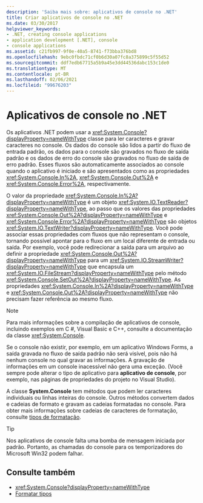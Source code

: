 ```yaml
---
description: 'Saiba mais sobre: aplicativos de console no .NET'
title: Criar aplicativos de console no .NET
ms.date: 03/30/2017
helpviewer_keywords:
- .NET, creating console applications
- application development [.NET], console
- console applications
ms.assetid: c21fb997-9f0e-40a5-8741-f73bba376bd8
ms.openlocfilehash: 9ebc0fbdc71cf0b6d30a07fc8a375899c5f55d52
ms.sourcegitcommit: ddf7edb67715a5b9a45e3dd44536dabc153c1de0
ms.translationtype: MT
ms.contentlocale: pt-BR
ms.lasthandoff: 02/06/2021
ms.locfileid: "99676203"
---
```

# <a name="console-apps-in-net"></a>Aplicativos de console no .NET

Os aplicativos .NET podem usar a <xref:System.Console?displayProperty=nameWithType> classe para ler caracteres e gravar caracteres no console. Os dados do console são lidos a partir do fluxo de entrada padrão, os dados para o console são gravados no fluxo de saída padrão e os dados de erro do console são gravados no fluxo de saída de erro padrão. Esses fluxos são automaticamente associados ao console quando o aplicativo é iniciado e são apresentados como as propriedades <xref:System.Console.In%2A>, <xref:System.Console.Out%2A> e <xref:System.Console.Error%2A>, respectivamente.

O valor da propriedade <xref:System.Console.In%2A?displayProperty=nameWithType> é um objeto <xref:System.IO.TextReader?displayProperty=nameWithType>, ao passo que os valores das propriedades <xref:System.Console.Out%2A?displayProperty=nameWithType> e <xref:System.Console.Error%2A?displayProperty=nameWithType> são objetos <xref:System.IO.TextWriter?displayProperty=nameWithType>. Você pode associar essas propriedades com fluxos que não representam o console, tornando possível apontar para o fluxo em um local diferente de entrada ou saída. Por exemplo, você pode redirecionar a saída para um arquivo ao definir a propriedade <xref:System.Console.Out%2A?displayProperty=nameWithType> para um <xref:System.IO.StreamWriter?displayProperty=nameWithType> que encapsula um <xref:System.IO.FileStream?displayProperty=nameWithType> pelo método <xref:System.Console.SetOut%2A?displayProperty=nameWithType>. As propriedades <xref:System.Console.In%2A?displayProperty=nameWithType> e <xref:System.Console.Out%2A?displayProperty=nameWithType> não precisam fazer referência ao mesmo fluxo.

> [!NOTE]
> Para mais informações sobre a compilação de aplicativos de console, incluindo exemplos em C #, Visual Basic e C++, consulte a documentação da classe <xref:System.Console>.

Se o console não existir, por exemplo, em um aplicativo Windows Forms, a saída gravada no fluxo de saída padrão não será visível, pois não há nenhum console no qual gravar as informações. A gravação de informações em um console inacessível não gera uma exceção. (Você sempre pode alterar o tipo de aplicativo para **aplicativo de console**, por exemplo, nas páginas de propriedades do projeto no Visual Studio).

A classe **System.Console** tem métodos que podem ler caracteres individuais ou linhas inteiras do console. Outros métodos convertem dados e cadeias de formato e gravam as cadeias formatadas no console. Para obter mais informações sobre cadeias de caracteres de formatação, consulte [tipos de formatação](base-types/formatting-types.md).

> [!TIP]
> Nos aplicativos de console falta uma bomba de mensagem iniciada por padrão. Portanto, as chamadas do console para os temporizadores do Microsoft Win32 podem falhar.

## <a name="see-also"></a>Consulte também

- <xref:System.Console?displayProperty=nameWithType>
- [Formatar tipos](base-types/formatting-types.md)
